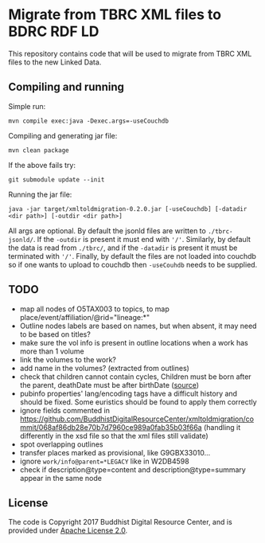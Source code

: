 # Migrate from TBRC XML files to BDRC RDF LD

This repository contains code that will be used to migrate from TBRC XML files to the new Linked Data.

## Compiling and running

Simple run:

```
mvn compile exec:java -Dexec.args=-useCouchdb
```

Compiling and generating jar file:

```
mvn clean package
```

If the above fails try:

```
git submodule update --init
```

Running the jar file:

```
java -jar target/xmltoldmigration-0.2.0.jar [-useCouchdb] [-datadir <dir path>] [-outdir <dir path>]
```

All args are optional. By default the jsonld files are written to `./tbrc-jsonld/`. If the `-outdir` is present it must end with `'/'`. Similarly, by default the data is read from `./tbrc/`, and if the `-datadir` is present it must be terminated with `'/'`. Finally, by default the files are not loaded into couchdb so if one wants to upload to couchdb then `-useCouhdb` needs to be supplied.

## TODO

- map all nodes of O5TAX003 to topics, to map place/event/affiliation/@rid="lineage:*"
- Outline nodes labels are based on names, but when absent, it may need to be based on titles?
- make sure the vol info is present in outline locations when a work has more than 1 volume
- link the volumes to the work?
- add name in the volumes? (extracted from outlines)
- check that children cannot contain cycles, Children must be born after the parent, deathDate must be after birthDate ([source](https://www.w3.org/TR/shacl-ucr/#dfn-uc23))
- pubinfo properties' lang/encoding tags have a difficult history and should be fixed. Some euristics should be found to apply them correctly
- ignore fields commented in https://github.com/BuddhistDigitalResourceCenter/xmltoldmigration/commit/068af86db28e70b7d7960ce989a0fab35b03f66a (handling it differently in the xsd file so that the xml files still validate)
- spot overlapping outlines
- transfer places marked as provisional, like G9GBX33010...
- ignore `work/info@parent=*LEGACY` like in W2DB4598
- check if description@type=content and description@type=summary appear in the same node


## License

The code is Copyright 2017 Buddhist Digital Resource Center, and is provided under [Apache License 2.0](LICENSE).
